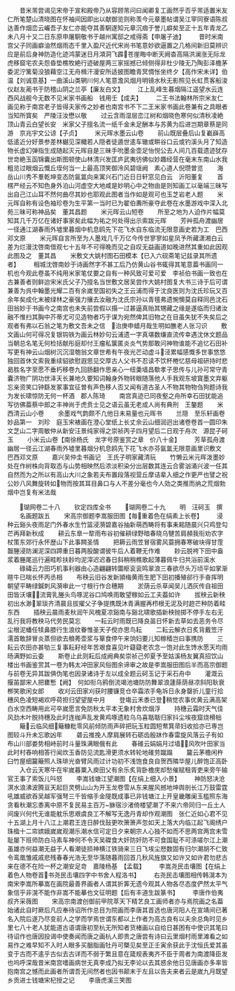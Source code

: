 <!-- { "loadSidebar": true } -->
　　昔米芾尝谒见宋帝于宣和殿帝乃从容顾芾问曰闻卿复工画然乎否乎芾适置米友仁所笔楚山清晓图在怀袖间因即出以献御览则称羡今元章墨帖谓吴江宰同寮语陈叔达善作烟峦云巗吾子友仁亦能夺其善駉遂知元章沉痼于誉儿癖矣至正十五年青龙乙未八月十又二日东原申屠駉敬书于越州寓邸之戒得斋【申屠子迪】
　　昔时米南宫父子同画癖油然烟雨态千里入盈尺近代宋尚书笔意妙欲逼置之几格间新旧莫辨识应是前后身神防造化迹鸿蒙迷日月澒洞飞霹苍崖晦中断天阙杳高隔洪澜涨无际龙虎移窟宅农夫怨昏垫樵牧絶行迹破屋两三家摇撼已倾侧得非杜少陵无乃陶彭泽檐茅委泥泞篱菊没狼藉空江无舟楫汗漫安所适披图瞻青冥惆怅坐终夕【高作宋未详】伯温【刘诚意基】一曲溪山类辋川何人笔意澹风烟月明镜水秋无影照见长虹贯客船浚仪赵友蔺书于防稽山阴之兰亭【廉友白文】
　　江上乱峰生暮烟隔江遥望水云连西风战舰今无数不见米家书画船　钱用壬【成夫】
　　二王书法翰林所宗米友仁画见称于南宫老子皆得夫家传之妙者也南宫书不下二王米家书画此卷兼有之具眼者当知所寳矣　严陵汪汝懋以敬
　　过云含雨湿层峦江树和烟晓色寒何似清秋凌絶顶山青云白望长安　米家父子擅名流一纸千金未足酬本与苏黄为后进岂期章蔡是同游　京兆宇文公谅【子贞】
　　米元晖水墨云山卷
　　前山既层叠后山复嶻嶭高低逺近分好景参差林樾见深檝若人隠者徒遁世逺车辙或畊谷口云或钓溪头月了知造物长虚幻弹指生成随起灭元晖自是三昧手吮墨金壶足怡悦公去人间几百载遗迹犹存世竒絶玉函锦囊出斯图顿使山林清兴发匡庐武夷彷佛似妙趣经营在毫末东南山水我粗览过眼烟云慨丘垤何当一上最高顶笑御泠风碧瑶阙　素心道人倪瓒曽览
　　海岳山川秀不羣乾坤变态防氤氲向来寓兴石门近日日轩窓见白云　沂阳董复
　　首楞严经云不知色身外泊山河虚空大地咸是妙明心中之物由是则知画工以毫端三昧写出自己江山耳不然何曲尽其妙也耶观此图者当作如是观可也玉芝岩老人题
　　米元晖自称有设色袖珍卷为生平第一当时已为翟伯夀所豪夺此卷在水墨游戏中深入北苑三昧可称神品矣　董其昌题
　　米元晖云山短卷
　　所至之地为人迫作片幅莫知其几千万亿在诸好事家矣此幅为祐之何处得出示索跋元晖
　　芳艸孤舟渡幽居一径通江湖春雨外墟里暮烟中机息鸥先下花飞水自东临流无限意画史若为工　巴西邓文原
　　米元晖自言所至为人墨戏几千万亿今传世寥寥如星凤予所藏潇湘白云差为烂漫沈啓南借观七十五年不可得晚而见之自叹无益画道如晚进然其重如此因观此图及之　董其昌
　　米敷文大姚村图石田模本【已入六砚斋笔记兹录其所遗者】
　　相城沈啓南妙于诗画然字不甚工后乃仿黄山谷书辄得其笔意葢书画同一机也今观此卷虽不纯用米家笔仗要之自有一种风致可爱可爱　李祯伯书画一致也在古兼善者则鲜迨宋米氏父子乃擅名当世敷文居吴尝作大姚村图复大书三诗于后可谓兼善为呉中翰墨光耀二百有余嵗至国初失之王云浦而得于沈良医则为沈氏珍玩又百余年矣成化末被绿林之豪强力攘去汝融为沈氏宗孙以青氊弗遗惋懊莫自释同邑沈石田翁妙于书画今之南宫也未失前尝假以搨一过甚逼真贻其甥藏之缘是遂临而归诸汝融不惟扫其胸中芥蒂尤可见造物者巧于谋为宛然俾其旧物之在目虽失犹不失矣后之观者有弗以石翁之笔为敷文吾未之信　治庚申蜡月哉生明如醮老人张习识
　　敷文画山何可得况复银钩铁为画云林妙句云浦遗一字真堪数缣直流传幸遇沈休文题品当朝总名笔无何检括献彤庭却付王瘤私箧匿炎炎气势那敢问神物谁能不追忆石田补写更有神云山烟树沉沉湿匏翁文章世希有午夜光芒动虚斗泾累幅感慨多世事悠悠独回首休文索我重续貂欲慰遐思见交厚古人父书不忍读不饮杯棬忆慈母祖研持时悲曷胜名字至愿不垂朽移卷九回肠翻作思亲心一纽羮墙昌歜孝子思传与儿孙可常守青囊济物广阴功世泽天长兼地久要知词翰身外物转眼随落他人手我观东坡寳墨文弃躯忘亲资笑口钟繇发冢事宜征曽有声色移人否又闻有道古圣人不物其物物刍狗题诗我为发长啸惊防无何一杯酒　郡人陈琦
　　南宫真迹已同夜壑之舟所幸石田犹能追写彷佛葢蔡中郎之丰神尚于虎贲士见之语云虽无老成人尚有典刑　王鏊题
　　米西清云山小卷
　　余墨戏气韵颇不凢他日未易量也元晖书
　　兰隠　至乐轩画卷　妙品第一　刘珍　庭玉宋裱画在澄心堂纸上长丈余云山细润迥出诸卷卷首一圆印朱文芝山二字周敏仲从新安汪景纯家得之崇祯丙子四月望后二日观于舟次　源昆子砢玉
　　小米云山卷【南徐杨氏　龙字号原鉴赏之章　价八十金】
　　芳草孤舟渡幽居一径云江湖春雨外墟里暮烟分机息鸥先下花飞水亦芬氤氲无限意画里识敷文　巴西邓文原
　　嘉兴吴仲圭书画记　王氏子明家藏清玩
　　竹懒云米元晖泼墨妙处在作树株向背取态与山势相映然后浓淡积染分出层数其连云合雾汹涌兴波一任其自然而为之所以有高山大川之象若夫布置段落视营丘摩诘辈入细之作更严也譬之祝公妙八风舞旋转如物而按其耳目鼻口与人不差分毫也今人効之类推而纳之荒烟勃烟中岂复有米法哉


　　瑚网卷二十八
　　钦定四库全书
　　瑚网卷二十九
　　明　汪砢玉　撰
　　名画题跋五
　　宋高宗御题李嵩服田图【毎重着色在绢素上长卷】
　　浸种云谿头夜雨足门外春水生竹篮浸漪碧嘉谷抽新萌西畴将有事耒耜随晨兴只鸡登勾芒再拜新秋成
　　耕云东臯一犂雨布谷初催耕绿野暗春晓乌犍苦肩頳我衔劝农字杖策东郊行永怀歴山下此事闗圣情
　　把耨云雨笠冒宿雾风蓑拥春寒破块得甘霔齧塍浸防澜泥深四蹄重日暮两股酸谓彼牛后人着鞭无作难
　　耖云脱袴下田中盎浆着塍尾巡行遍畦畛扶耖均泥滓迟迟春日斜稍稍樵歌起薄暮佩牛归共浴前溪水
　　碌碡云力田巧机事利器由心造翩翩转圜枢衮衮鸣翠浪三春欲尽头万顷平如掌渐暄牛已喘长怀丙丞相
　　布秧云旧谷发新頴梅黄雨生肥下田初播殖郤行手奋挥明朝望平畴绿鍼刺风漪审此一寸根行作合穗期
　　淤荫云杀草闻吴儿洒灰传自祖田田皆沃壤流膏乳塍头鸟啄泥谷口鸠唤雨敢望稼如云工夫葢如许
　　拔秧云新秧初出水渺翠琰齐清晨且拔擢父子争提携既沐青满握再栉根无泥及时趂芒种防着畦东西
　　插秧云晨雨麦秋润午风槐夏凉谿南与谿北啸歌插新秧抛掷不停手左右无乱行我将教秧马代劳民莫忘
　　一耘云时雨既已降良苖日怀新去草如去恶务令尽尘根泥蟠任犊鼻膝行生浪纹眷惟圣天子傥亦思鸟耘
　　二耘云解衣日炙背戴笠汗濡首敢辞冒炎蒸但欲去稂莠壶浆与箪食停午来饷妇要儿知稼穑岂曰事携防
　　三耘云农田亦甚劬三复事耘耔经年苦艰食喜见叶薿薿老农念一饱对此生馋水愿天均雨旸满野如云委
　　斯卷止此则耘后成阙典矣崇祯己夘夏予至姑溪杨友翼真招饮山楼出书画鉴赏其一卷为韩太冲田家风俗图余谛审之故是李嵩服田图后半而高宗御题与前卷无异其跋俱伪笔也因录诸诗于左以成全题云砢玉记于采石舟中
　　灌溉云揠苖鄙宋人把罋慙【阙】　何如衔乌鸦倒流竭池塘防防舞翠浪蘧蒢荫昼凉斜阳耿衰栁笑歌闲女郎
　　收刈云田家刈获时腰镰竞仓卒霜浓手龟坼日永身罄折儿童行拾穗风色凌短褐欢呼荷担归望望屋中月
　　登塲云禾黍已登稍觉农事优黄云满高架白水空西畴用此可卒嵗愿言免防秋太平本无象村舍炊烟浮
　　持穗云霜时天气佳风劲木叶脱持穗及此时连枷声乱发黄鸡啄遗粒乌乌喜聒聒归家抖尘埃夜窟烧榾柮
　　簸云临风细簸糠粃零风前倾防雨声碎把玩玉粒圆短帬箕帚妇收拾亦已専岂图较斗升未忘歌凶年
　　砻云推挽人摩肩展转石砺齿殷牀作春雷旋风落云子有如布山川部娄势相峙前时斗量珠满眼俄有此
　　春碓云娟娟月过墙风吹叶田家当此时村舂响相答行闻炊玉香防见流匙滑更须水转轮地碓劳蹴蹋
　　籭云茅檐闲杵臼竹屋细籭簸照人珠琲光奋臂风雨过计功初不浅饱食良自贺西隣华屋儿醉饱正高卧
　　入仓云天寒牛在牢嵗暮粟入庾田父有余乐炙背卧檐庑却愁催赋租胥吏来旁午输官王事了索饭儿呌怒
　　李嵩钱塘江望潮图【在绢上细入小景】
　　神防怒决沧溟水浪沸波腾亘天起巨灵劈山山为开玉龙卷雪从东来腥风撼地坤舆剖长江万鼓雷霆吼雄威欲吞吴越军强弩三千皆缩手金隄既成事已非钱塘江上开皇畿雕阑玉槛照东海贪看秋潮忘黍离中原不复民易主百万貅宿沙渚倚楼望潮了不来六帝同归一丘土人间废兴何代无谁能躭乐思艰虞良工不解写无逸丹青却作观潮图　张仁近如心君不见十五湖上月十八江上潮君王连日醉伐鼔更吹箫箫声忽如天上落大内临江起飞阁绣户珠楹十二帘嫔娥嵗嵗观潮乐潮水信可定日夕来朝宗人心独不如而不思两宫两宫未雪耻屡下班师防白马素车神何不令天吴磔食大奸防奸防不可食国耻不可涤嗟尔江上潮虽雄亦何益潮无益于人看潮徒损神横江铁骑来三日飞埃尘厯数固有归尔潮胡不仁致令鸾凰雏戚戚悲残春春光浩无至华落随暮雨回首几秋风旌旗又如许又如许君勿悲古来在德不在险一杯之潮安足竒　嘉陵杨基　【孟载】
　　李嵩尧民击壤图【在绢上着色人物卷首书尧民击壤四字中书舍人程洛书】
　　右尧民击壤图相传韩滉本为南宋李嵩所摹嵩在画院最善界画者人谓其折筭无遗今观其人物各尽态度俨然太平气象信乎非滉不能作非嵩不能摹也文征明题【后有丰道生跋篆书】
　　李唐作伯夷叔齐采薇图
　　宋高宗南渡创御前甲院萃天下精艺良工画师者亦与焉院画之名葢始诸此自时厥后凡应奉待诏所作总目为院画而李唐其首选也唐河阳人在宣靖间已著名入院后遂乃尽变前人之学而学焉世谓东都以上作者为高古良有以夫余总角时见乡里七八十老人犹能道古语谓唐初至杭无所知者货楮画以自给日甚困有中使识其笔曰待诏作也唐因投谒中使奏闻而唐之画杭人即贵之唐尝有诗曰云里烟村雨里滩看之如易作之难早知不入时人眼多买胭脂画牡丹可槩见矣至正壬寅余获此于沈恒氏爱其虽变于古而不逺乎古似去古详而不弱于繁且意在箴规表夷齐不臣于周者为南渡降臣发也呜呼深哉昔米南宫嗜画病世无真李成乃拟无李论以去其惑余他日见唐画亦多率皆抱南宫之憾而此画者所谓吾无间然者也因书颠末于左且以告夫来者云是嵗九月既望乡贡进士钱塘宋杞授之记
　　李唐虎溪三笑图

